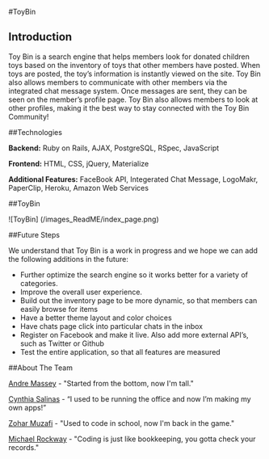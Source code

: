 #ToyBin

## Introduction

Toy Bin is a search engine that helps members look for donated children toys based on the inventory of toys that other members have posted. When toys are posted, the toy’s information is instantly viewed on the site. Toy Bin also allows members to communicate with other members via the integrated chat message system. Once messages are sent, they can be seen on the member’s profile page. Toy Bin also allows members to look at other profiles, making it the best way to stay connected with the Toy Bin Community! 

##Technologies

**Backend:** Ruby on Rails, AJAX, PostgreSQL, RSpec, JavaScript

**Frontend:** HTML, CSS, jQuery, Materialize

**Additional Features:** FaceBook API, Integerated Chat Message, LogoMakr, PaperClip, Heroku, Amazon Web Services 

##ToyBin 

![ToyBin] (/images_ReadME/index_page.png)

##Future Steps

We understand that Toy Bin is a work in progress and we hope we can add the following additions in the future: 

*	Further optimize the search engine so it works better for a variety of categories. 
*	Improve the overall user experience. 
*	Build out the inventory page to be more dynamic, so that members can easily browse for items
*	Have a better theme layout and color choices
*	Have chats page click into particular chats in the inbox
*	Register on Facebook and make it live. Also add more external API’s, such as Twitter or Github 
*	Test the entire application, so that all features are measured


##About The Team 
	
[Andre Massey](#https://www.linkedin.com/in/andremassey1) - "Started from the bottom, now I'm tall."

[Cynthia Salinas](#https://www.linkedin.com/in/cynthiagsalinas) - “I used to be running the office and now I’m making my own apps!”

[Zohar Muzafi](#https://www.linkedin.com/in/zoharmuzafi) - "Used to code in school, now I'm back in the game."
	
[Michael Rockway](#https://www.linkedin.com/in/mrockway) - "Coding is just like bookkeeping, you gotta check your records." 
